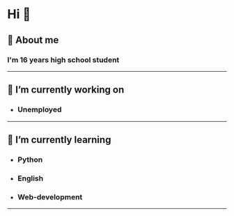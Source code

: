 # Hi 👋

## :panda_face: About me 
### I'm 16 years high school student
---
## 🔭 I’m currently working on
* ### **Unemployed** 
---
## 🌱 I’m currently learning 
* ### Python
* ### English 
* ### Web-development
---
